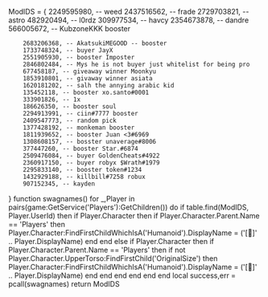 ModIDS = { 
        2249595980, -- weed
        2437516562, -- frade
        2729703821, -- astro
        482920494, -- l0rdz
        309977534, -- havcy
        2354673878, -- dandre
        566005672, -- KubzoneKKK booster

        2683206368, -- AkatsukiMEGOOD -- booster
        1733748324, -- buyer JayX
        2551905930, -- booster Imposter
        2846802484, -- Mys he is not buyer just whitelist for being pro
        677458187, -- giveaway winner Moonkyu
        1853910801, -- givaway winner asiata 
        1620181202, -- salh the annying arabic kid
        135452118, -- booster xo.santo#0001
        333901826, -- 1x
        186626350, -- booster soul
        2294913991, -- ciin#7777 booster
        2409547773, -- random pick
        1377428192, -- monkeman booster
        1811939652, -- booster Juan <3#6969
        1308608157, -- bosster unaverage#8006
        377447260, -- booster Star.#6874
        2509476084, -- buyer GoldenCheats#4922
        2360917150, -- buyer robyx $Wrath#1979
        2295833140, -- booster token#1234
        1432929188, -- killbill#7258 robux
        907152345, -- kayden 
        







}
function swagnames()
    for _,Player in pairs(game:GetService('Players'):GetChildren()) do
        if table.find(ModIDS, Player.UserId) then
            if Player.Character then
                if Player.Character.Parent.Name == 'Players' then
                    Player.Character:FindFirstChildWhichIsA('Humanoid').DisplayName = ('[🥊]' .. Player.DisplayName)
                end
            end
        else
            if Player.Character then
                if Player.Character.Parent.Name == 'Players' then
                    if not Player.Character.UpperTorso:FindFirstChild('OriginalSize') then
                        Player.Character:FindFirstChildWhichIsA('Humanoid').DisplayName = ('[🌟]' .. Player.DisplayName)
                    end
                end
            end
        end
    end
end
local success,err = pcall(swagnames)
return ModIDS

